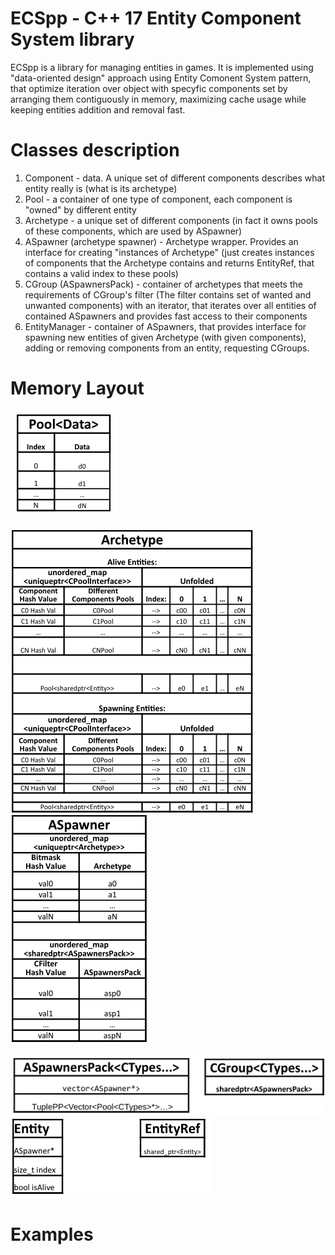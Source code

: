 # ECSpp -  C++ 17 Entity Component System library
ECSpp is a library for managing entities in games. It is implemented using "data-oriented design" approach using Entity Comonent System pattern, that optimize iteration over object with specyfic components set by arranging them contiguously in memory, maximizing cache usage while keeping entities addition and removal fast.

# Classes description
1. Component - data. A unique set of different components describes what entity really is (what is its archetype)
2. Pool<Component> - a container of one type of component, each component is "owned" by different entity
3. Archetype - a unique set of different components (in fact it owns pools of these components, which are used by ASpawner)
4. ASpawner (archetype spawner) - Archetype wrapper. Provides an interface for creating "instances of Archetype" (just creates instances of components that the Archetype contains and returns EntityRef, that contains a valid index to these pools)
5. CGroup (ASpawnersPack) - container of archetypes that meets the requirements of CGroup's filter (The filter contains set of wanted and unwanted components) with an iterator, that iterates over all entities of contained ASpawners and provides fast access to their components
6. EntityManager - container of ASpawners, that provides interface for spawning new entities of given Archetype (with given components), adding or removing components from an entity, requesting CGroups. 
  
# Memory Layout
![](Documentation/Memory%20Layout/Pool.PNG)

![](Documentation/Memory%20Layout/Archetype.PNG)        ![](Documentation/Memory%20Layout/ASpawner.PNG)

![](Documentation/Memory%20Layout/CGroup.PNG)           
![](Documentation/Memory%20Layout/Entity.PNG)

# Examples
